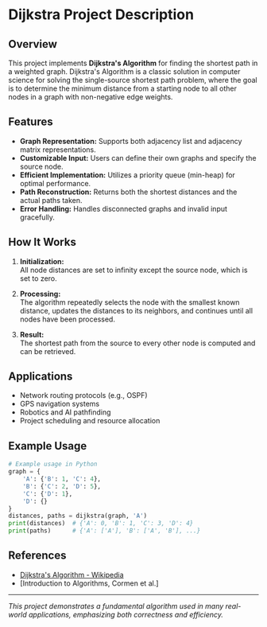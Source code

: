 # Dijkstra Project Description

## Overview

This project implements **Dijkstra's Algorithm** for finding the shortest path in a weighted graph. Dijkstra's Algorithm is a classic solution in computer science for solving the single-source shortest path problem, where the goal is to determine the minimum distance from a starting node to all other nodes in a graph with non-negative edge weights.

## Features

- **Graph Representation:** Supports both adjacency list and adjacency matrix representations.
- **Customizable Input:** Users can define their own graphs and specify the source node.
- **Efficient Implementation:** Utilizes a priority queue (min-heap) for optimal performance.
- **Path Reconstruction:** Returns both the shortest distances and the actual paths taken.
- **Error Handling:** Handles disconnected graphs and invalid input gracefully.

## How It Works

1. **Initialization:**  
   All node distances are set to infinity except the source node, which is set to zero.

2. **Processing:**  
   The algorithm repeatedly selects the node with the smallest known distance, updates the distances to its neighbors, and continues until all nodes have been processed.

3. **Result:**  
   The shortest path from the source to every other node is computed and can be retrieved.

## Applications

- Network routing protocols (e.g., OSPF)
- GPS navigation systems
- Robotics and AI pathfinding
- Project scheduling and resource allocation

## Example Usage

```python
# Example usage in Python
graph = {
    'A': {'B': 1, 'C': 4},
    'B': {'C': 2, 'D': 5},
    'C': {'D': 1},
    'D': {}
}
distances, paths = dijkstra(graph, 'A')
print(distances)  # {'A': 0, 'B': 1, 'C': 3, 'D': 4}
print(paths)      # {'A': ['A'], 'B': ['A', 'B'], ...}
```

## References

- [Dijkstra's Algorithm - Wikipedia](https://en.wikipedia.org/wiki/Dijkstra%27s_algorithm)
- [Introduction to Algorithms, Cormen et al.]

---

*This project demonstrates a fundamental algorithm used in many real-world applications, emphasizing both correctness and efficiency.*